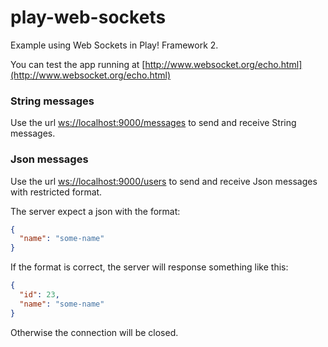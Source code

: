 play-web-sockets
================

Example using Web Sockets in Play! Framework 2.

You can test the app running at [http://www.websocket.org/echo.html](http://www.websocket.org/echo.html)

### String messages
Use the url [ws://localhost:9000/messages](ws://localhost:9000/messages) to send and receive String messages.

### Json messages
Use the url [ws://localhost:9000/users](ws://localhost:9000/users) to send and receive Json messages with restricted format.

The server expect a json with the format:

```json
{
  "name": "some-name"
}
```

If the format is correct, the server will response something like this:

```json
{
  "id": 23,
  "name": "some-name"
}
```

Otherwise the connection will be closed.